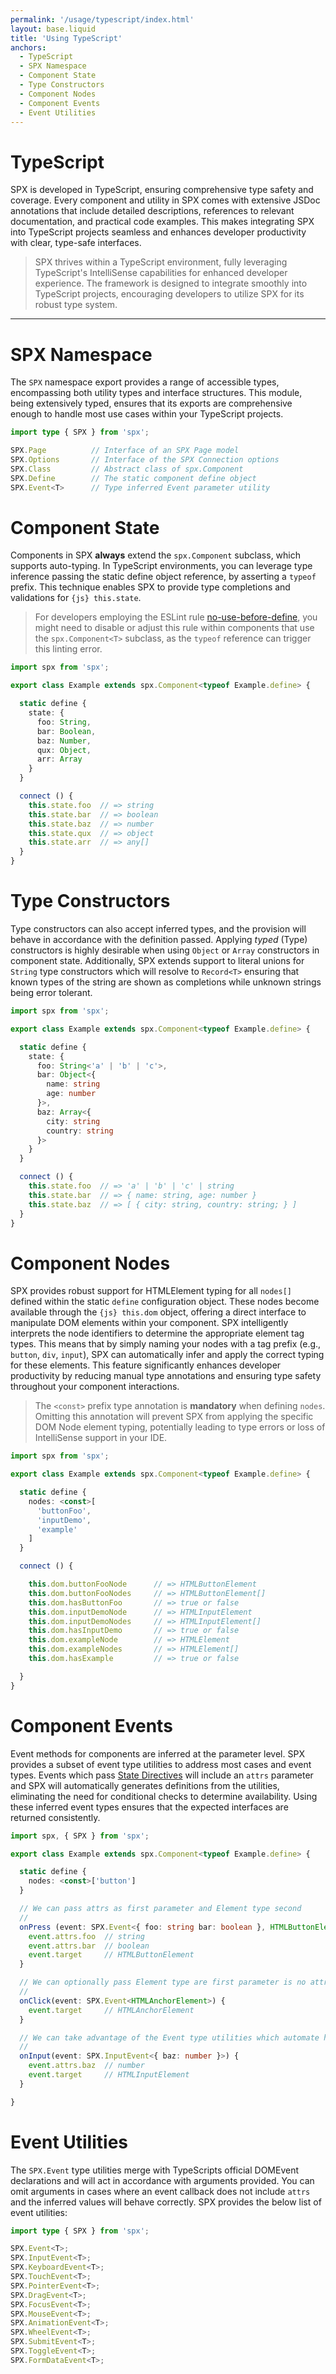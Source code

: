 ```yaml
---
permalink: '/usage/typescript/index.html'
layout: base.liquid
title: 'Using TypeScript'
anchors:
  - TypeScript
  - SPX Namespace
  - Component State
  - Type Constructors
  - Component Nodes
  - Component Events
  - Event Utilities
---
```


# TypeScript

SPX is developed in TypeScript, ensuring comprehensive type safety and coverage. Every component and utility in SPX comes with extensive JSDoc annotations that include detailed descriptions, references to relevant documentation, and practical code examples. This makes integrating SPX into TypeScript projects seamless and enhances developer productivity with clear, type-safe interfaces.

> SPX thrives within a TypeScript environment, fully leveraging TypeScript's IntelliSense capabilities for enhanced developer experience. The framework is designed to integrate smoothly into TypeScript projects, encouraging developers to utilize SPX for its robust type system.

---

# SPX Namespace

The `SPX` namespace export provides a range of accessible types, encompassing both utility types and interface structures. This module, being extensively typed, ensures that its exports are comprehensive enough to handle most use cases within your TypeScript projects.

<!-- prettier-ignore -->
```ts
import type { SPX } from 'spx';

SPX.Page          // Interface of an SPX Page model
SPX.Options       // Interface of the SPX Connection options
SPX.Class         // Abstract class of spx.Component
SPX.Define        // The static component define object
SPX.Event<T>      // Type inferred Event parameter utility
```

# Component State

Components in SPX **always** extend the `spx.Component` subclass, which supports auto-typing. In TypeScript environments, you can leverage type inference passing the static define object reference, by asserting a `typeof` prefix. This technique enables SPX to provide type completions and validations for `{js} this.state`.

> For developers employing the ESLint rule [no-use-before-define](https://eslint.org/docs/latest/rules/no-use-before-define), you might need to disable or adjust this rule within components that use the `spx.Component<T>` subclass, as the `typeof` reference can trigger this linting error.

<!-- prettier-ignore -->
```ts
import spx from 'spx';

export class Example extends spx.Component<typeof Example.define> {

  static define {
    state: {
      foo: String,
      bar: Boolean,
      baz: Number,
      qux: Object,
      arr: Array
    }
  }

  connect () {
    this.state.foo  // => string
    this.state.bar  // => boolean
    this.state.baz  // => number
    this.state.qux  // => object
    this.state.arr  // => any[]
  }
}
```

# Type Constructors

Type constructors can also accept inferred types, and the provision will behave in accordance with the definition passed. Applying _typed_ (Type) constructors is highly desirable when using `Object` or `Array` constructors in component state. Additionally, SPX extends support to literal unions for `String` type constructors which will resolve to `Record<T>` ensuring that known types of the string are shown as completions while unknown strings being error tolerant.

<!-- prettier-ignore -->
```ts
import spx from 'spx';

export class Example extends spx.Component<typeof Example.define> {

  static define {
    state: {
      foo: String<'a' | 'b' | 'c'>,
      bar: Object<{
        name: string
        age: number
      }>,
      baz: Array<{
        city: string
        country: string
      }>
    }
  }

  connect () {
    this.state.foo  // => 'a' | 'b' | 'c' | string
    this.state.bar  // => { name: string, age: number }
    this.state.baz  // => [ { city: string, country: string; } ]
  }
}
```

# Component Nodes

SPX provides robust support for HTMLElement typing for all `nodes[]` defined within the static `define` configuration object. These nodes become available through the `{js} this.dom` object, offering a direct interface to manipulate DOM elements within your component. SPX intelligently interprets the node identifiers to determine the appropriate element tag types. This means that by simply naming your nodes with a tag prefix (e.g., `button`, `div`, `input`), SPX can automatically infer and apply the correct typing for these elements. This feature significantly enhances developer productivity by reducing manual type annotations and ensuring type safety throughout your component interactions.

> The `<const>` prefix type annotation is **mandatory** when defining `nodes`. Omitting this annotation will prevent SPX from applying the specific DOM Node element typing, potentially leading to type errors or loss of IntelliSense support in your IDE.

<!-- prettier-ignore -->
```ts
import spx from 'spx';

export class Example extends spx.Component<typeof Example.define> {

  static define {
    nodes: <const>[
      'buttonFoo',
      'inputDemo',
      'example'
    ]
  }

  connect () {

    this.dom.buttonFooNode      // => HTMLButtonElement
    this.dom.buttonFooNodes     // => HTMLButtonElement[]
    this.dom.hasButtonFoo       // => true or false
    this.dom.inputDemoNode      // => HTMLInputElement
    this.dom.inputDemoNodes     // => HTMLInputElement[]
    this.dom.hasInputDemo       // => true or false
    this.dom.exampleNode        // => HTMLElement
    this.dom.exampleNodes       // => HTMLElement[]
    this.dom.hasExample         // => true or false

  }
}
```

# Component Events

Event methods for components are inferred at the parameter level. SPX provides a subset of event type utilities to address most cases and event types. Events which pass [State Directives](/components/events) will include an `attrs` parameter and SPX will automatically generates definitions from the utilities, eliminating the need for conditional checks to determine availability. Using these inferred event types ensures that the expected interfaces are returned consistently.

<!-- prettier-ignore -->
```ts
import spx, { SPX } from 'spx';

export class Example extends spx.Component<typeof Example.define> {

  static define {
    nodes: <const>['button']
  }

  // We can pass attrs as first parameter and Element type second
  //
  onPress (event: SPX.Event<{ foo: string bar: boolean }, HTMLButtonElement> ) {
    event.attrs.foo  // string
    event.attrs.bar  // boolean
    event.target     // HTMLButtonElement
  }

  // We can optionally pass Element type are first parameter is no attrs
  //
  onClick(event: SPX.Event<HTMLAnchorElement>) {
    event.target     // HTMLAnchorElement
  }

  // We can take advantage of the Event type utilities which automate handling
  //
  onInput(event: SPX.InputEvent<{ baz: number }>) {
    event.attrs.baz  // number
    event.target     // HTMLInputElement
  }

}
```

# Event Utilities

The `SPX.Event` type utilities merge with TypeScripts official DOMEvent declarations and will act in accordance with arguments provided. You can omit arguments in cases where an event callback does not include `attrs` and the inferred values will behave correctly. SPX provides the below list of event utilities:

```ts
import type { SPX } from 'spx';

SPX.Event<T>;
SPX.InputEvent<T>;
SPX.KeyboardEvent<T>;
SPX.TouchEvent<T>;
SPX.PointerEvent<T>;
SPX.DragEvent<T>;
SPX.FocusEvent<T>;
SPX.MouseEvent<T>;
SPX.AnimationEvent<T>;
SPX.WheelEvent<T>;
SPX.SubmitEvent<T>;
SPX.ToggleEvent<T>;
SPX.FormDataEvent<T>;
```
